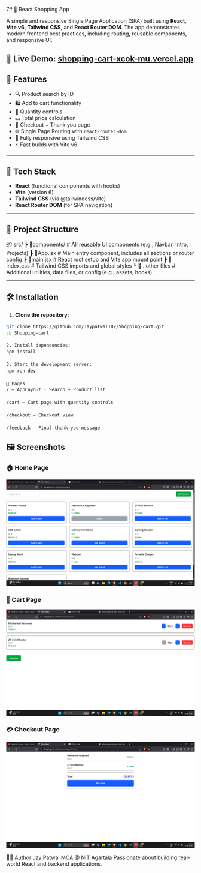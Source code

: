 7# 🛒 React Shopping App

A simple and responsive Single Page Application (SPA) built using **React**, **Vite v6**, **Tailwind CSS**, and **React Router DOM**. The app demonstrates modern frontend best practices, including routing, reusable components, and responsive UI.


🔗 **Live Demo**: [shopping-cart-xcok-mu.vercel.app](https://shopping-cart-xcok-mu.vercel.app)
---

## 🚀 Features

- 🔍 Product search by ID
- 🛍️ Add to cart functionality
- 🧮 Quantity controls
- 💵 Total price calculation
- 🧾 Checkout + Thank you page
- 🌐 Single Page Routing with `react-router-dom`
- 💨 Fully responsive using Tailwind CSS
- ⚡ Fast builds with Vite v6

---

## 🧩 Tech Stack

- **React** (functional components with hooks)
- **Vite** (version 6)
- **Tailwind CSS** (via @tailwindcss/vite)
- **React Router DOM** (for SPA navigation)

---

## 📁 Project Structure

📦 src/
 ┣ 📂components/        # All reusable UI components (e.g., Navbar, Intro, Projects)
 ┣ 📜App.jsx            # Main entry component, includes all sections or router config
 ┣ 📜main.jsx           # React root setup and Vite app mount point
 ┣ 📜index.css          # Tailwind CSS imports and global styles
 ┗ 📜...other files     # Additional utilities, data files, or config (e.g., assets, hooks)


---

## 🛠️ Installation

1. **Clone the repository:**

```bash
git clone https://github.com/Jaypatwal102/Shopping-cart.git
cd Shopping-cart

2. Install dependencies:
npm install

3. Start the development server:
npm run dev

🔗 Pages
/ — AppLayout - Search + Product list

/cart — Cart page with quantity controls

/checkout — Checkout view

/feedback — Final thank you message

```
## 🖼️ Screenshots

### 🏠 Home Page
![Home Page](public/home.png)

### 🛒 Cart Page
![Cart Page](public/cart.png)

### 💳 Checkout Page
![Checkout Page](public/checkout.png)

👨‍💻 Author
Jay Patwal
MCA @ NIT Agartala
Passionate about building real-world React and backend applications.



